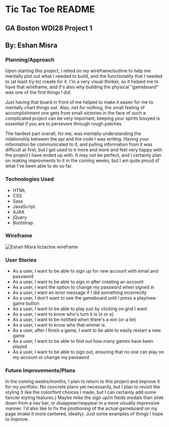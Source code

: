 # Tic Tac Toe README
## GA Boston WDI28 Project 1
## By: Eshan Misra

### Planning/Approach

Upon starting this project, I relied on my wireframe/outline to help me mentally plot out what I needed to build, and the functionality that I needed to (at least try to) create for it. I'm a very visual thinker, so it helped me to have that wireframe, and it's also why building the physical "gameboard" was one of the first things I did.

Just having that board in front of me helped to make it easier for me to mentally chart things out. Also, not for nothing, the small feeling of accomplishment one gets from small victories in the face of such a complicated project can be very important; keeping your spirits bouyed is essential if you are to persevere through rough patches.

The hardest part overall, for me, was mentally understanding the relationship between the api and the code I was writing. Having your information be communicated to it, and pulling information from it was difficult at first, but I got used to it more and more and feel very happy with the project I have ended up with. It may not be perfect, and I certainly plan on making improvments to it in the coming weeks, but I am quite proud of what I've been able to do so far.


### Technologies Used

* HTML
* CSS
* Sass
* JavaScript
* AJAX
* jQuery
* Bootstrap


### Wireframe

![Eshan Misra tictactoe wireframe](https://i.imgur.com/0Zp7qpt.jpg)


### User Stories

* As a user, I want to be able to sign up for new account with email and password
* As a user, I want to be able to sign in after creating an account
* As a user, I want the option to change my password when signed in
* As a user, I want an error message if I did something incorrectly
* As a user, I don't want to see the gameboard until I press a play/new game button
* As a user, I want to be able to play just by clicking on grid I want
* As a user, I want to know who's turn it is (x or o)
* As a user, I want to be notified when there's a win (or a tie)
* As a user, I want to know who that winner is.
* As a user, after I finish a game, I want to be able to easily restart a new game
* As a user, I want to be able to find out how many games have been played
* As a user, I want to be able to sign out, ensuring that no one can play on my account or change my password

### Future Improvements/Plans

In the coming weeks/months, I plan to return to this project and improve it for my portfolio. No concrete plans yet necessarily, but I plan to revisit the styling (I like the color/font choices I made, but I can certainly add some fancier styling features.) Maybe mike the sign up/in fields modals than slide down from a nav bar, or disappear/reappear in a more visually impressive manner. I'd also like to fix the positioning of the actual gameboard on my page (make it more centered, ideally). Just some examples of things I hope to improve.
